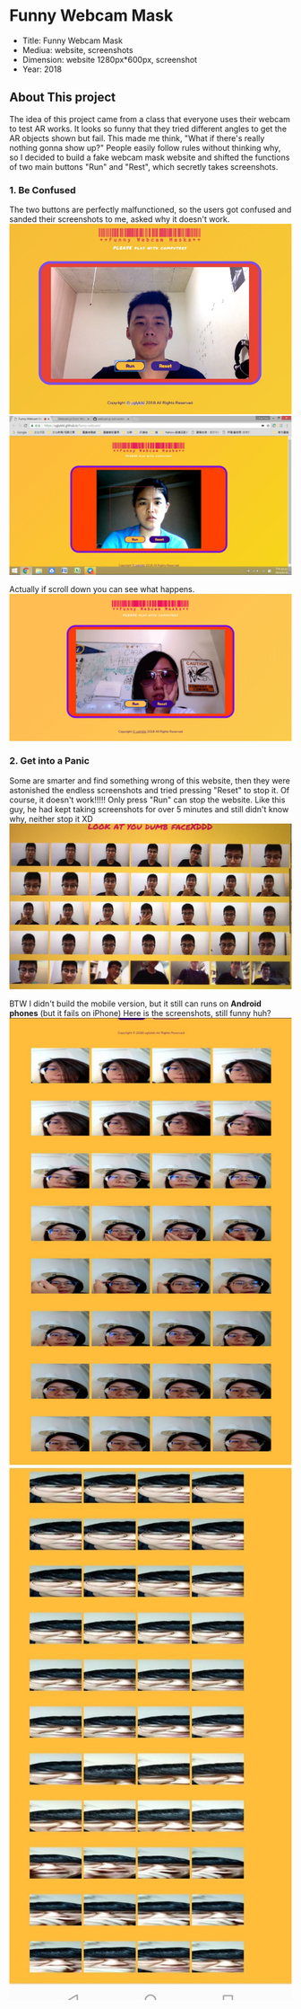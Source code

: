 # Funny Webcam Mask
- Title: Funny Webcam Mask
- Mediua: website, screenshots
- Dimension: website 1280px*600px, screenshot
- Year: 2018

## About This project
The idea of this project came from a class that everyone uses their webcam to test AR works. It looks so funny that they tried different angles to get the AR objects shown but fail. This made me think, "What if there's really nothing gonna show up?" People easily follow rules without thinking why, so I decided to build a fake webcam mask website and shifted the functions of two main buttons "Run" and "Rest", which secretly takes screenshots.   

### 1. Be Confused 
The two buttons are perfectly malfunctioned, so the users got confused and sanded their screenshots to me, asked why it doesn't work.  
![user04](/images/user-screenshot/04.JPG)
![user04](/images/user-screenshot/05.JPG)

Actually if scroll down you can see what happens.
![test](/images/test.gif)

### 2. Get into a Panic
Some are smarter and find something wrong of this website, then they were astonished the endless screenshots and tried pressing "Reset" to stop it. Of course, it doesn't work!!!!! Only press "Run" can stop the website.
Like this guy, he had kept taking screenshots for over 5 minutes and still didn't know why, neither stop it XD
![user02](/images/user-screenshot/02.JPG)

BTW I didn't build the mobile version, but it still can runs on <b>Android phones</b> (but it fails on iPhone)
Here is the screenshots, still funny huh? 
![user01](/images/user-screenshot/01.JPG)
![user03](/images/user-screenshot/03.JPG)






